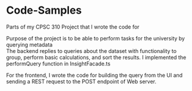 # Code-Samples
Parts of my CPSC 310 Project that I wrote the code for

Purpose of the project is to be able to perform tasks for the university by querying metadata
\
The backend replies to queries about the dataset with functionality to group, perform basic calculations, and sort the results. I implemented the performQuery function in InsightFacade.ts

For the frontend, I wrote the code for building the query from the UI and sending a REST request to the POST endpoint of Web server.
